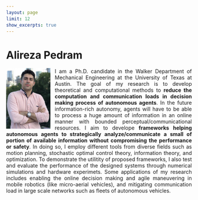 ```yaml
---
layout: page
limit: 12
show_excerpts: true
---
```

<left> <h1>Alireza Pedram</h1> </left>
<p align="justify">
<img style="float: left; margin: 0px 12px 0px 0px;" src="Alireza_Pedram_2.jpg" width="120" />
I am a Ph.D. candidate in the Walker Department of Mechanical Engineering at the University of Texas at Austin.
The goal of my research is to develop theoretical and computational methods to <b>reduce the computation and communication loads in decision making process of autonomous agents</b>.
In the future information-rich autonomy, agents will have to be able to process a huge amount of information in an online manner with  bounded
perceptual/communicational resources.
I aim to develope <b>frameworks helping autonomous agents to strategically analyze/communicate a small of portion of available information without compromising the performance or safety</b>.   
In doing so, I employ different tools from diverse fields such as motion planning, stochastic optimal control theory, information theory, and optimization. To demonstrate the utilitity of  proposed frameworks, I also test and evaluate the performance of the designed 
systems through numerical simulations and hardware experimets. 
Some applications of my research includes enabling the online decision making and agile maneuvering in mobile robotics (like micro-aerial vehicles), and mitigating communication load in large scale networks such as fleets of autonomous vehicles.</p>
<p>
<!--
<img src="Alireza_Pedram.jpg" width="50"/>
<p align = "justify">
<p align="center">
y research aims to build <b>socially intelligent autonomous systems</b> that co-exist, cooperate, and compete with other agents, as well as with humans.
 {% include social-media-links.html %} 
-->
